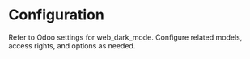 # Configuration

Refer to Odoo settings for web_dark_mode. Configure related models, access rights, and options as needed.
